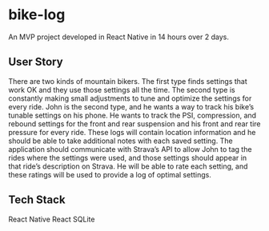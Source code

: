 # bike-log

An MVP project developed in React Native in 14 hours over 2 days.

## User Story

There are two kinds of mountain bikers. The first type finds settings that work OK and they use those settings all the time. The second type is constantly making small adjustments to tune and optimize the settings for every ride. John is the second type, and he wants a way to track his bike’s tunable settings on his phone. He wants to track the PSI, compression, and rebound settings for the front and rear suspension and his front and rear tire pressure for every ride. These logs will contain location information and he should be able to take additional notes with each saved setting. The application should communicate with Strava’s API to allow John to tag the rides where the settings were used, and those settings should appear in that ride’s description on Strava. He will be able to rate each setting, and these ratings will be used to provide a log of optimal settings.

## Tech Stack

React Native
React
SQLite
